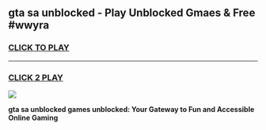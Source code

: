 
## gta sa unblocked - Play Unblocked Gmaes & Free #wwyra
<h3>
<a href="https://news.freeplayer.one?title=gta_sa_unblocked&ref=03M">CLICK TO PLAY</a></h3>
<hr>

<h3>
<a href="https://news.freeplayer.one?title=gta_sa_unblocked&ref=03M">CLICK 2 PLAY</a>
  
</h3>

<a href="https://news.freeplayer.one?title=gta_sa_unblocked&ref=03M"><img src="https://clearcache.store/games.png"></a>


**gta sa unblocked games unblocked: Your Gateway to Fun and Accessible Online Gaming**
